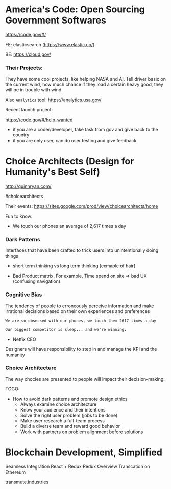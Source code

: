 # America's Code: Open Sourcing Government Softwares

https://code.gov/#/

FE: elasticsearch (https://www.elastic.co/)

BE: https://cloud.gov/

### Their Projects: 
They have some cool projects, like helping NASA and AI. Tell driver basic on the current wind, how much chance if they load a certain heavy good, they will be in trouble with wind.

Also `Analytics` tool: https://analytics.usa.gov/

Recent launch project:

https://code.gov/#/help-wanted

- if you are a coder/developer, take task from gov and give back to the country
- if you are only user, can do user testing and give feedback


# Choice Architects (Design for Humanity's Best Self)

http://quinnryan.com/

#choicearchitects

Their events: https://sites.google.com/prod/view/choicearchitects/home

Fun to know:
- We touch our phones an average of 2,617 times a day

### Dark Patterns
Interfaces that have been crafted to trick users into unintentionally doing things

- short term thinking vs long term thinking
[exmaple of hair]

- Bad Product matrix. For example, Time spend on site => bad UX (confusing navigation)

### Cognitive Bias

The tendency of people to erroneously perceive information and make irrational decisions based on their own experiences and preferences

`We are so obsessed with our phones, we touch them 2617 times a day`

`Our biggest competitor is sleep... and we're winning.`
- Netfix CEO 

Designers will have responsibility to step in and manage the KPI and the humanity

### Choice Architecture

The way chocies are presented to people will impact their decision-making.

TOGO:
- How to avoid dark patterns
and promote design ethics
  - Always examine choice architecture
  - Know your audience and their intentions
  - Solve the right user problem (jobs to be done)
  - Make user research a full-team process
  - Build a diverse team and reward good behavior
  - Work with partners on problem alignment before solutions

# Blockchain Development, Simplified
  Seamless Integration
  React + Redux
  Redux Overview
  Transcation on Ethereum

transmute.industries







